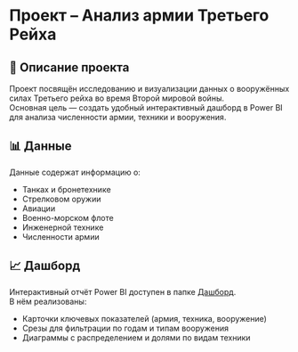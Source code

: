 # Проект – Анализ армии Третьего Рейха  

## 📌 Описание проекта  
Проект посвящён исследованию и визуализации данных о вооружённых силах Третьего рейха во время Второй мировой войны.  
Основная цель — создать удобный интерактивный дашборд в Power BI для анализа численности армии, техники и вооружения.  

## 📊 Данные  
Данные содержат информацию о:  
- Танках и бронетехнике  
- Стрелковом оружии  
- Авиации  
- Военно-морском флоте  
- Инженерной технике  
- Численности армии  

## 📈 Дашборд  
Интерактивный отчёт Power BI доступен в папке [Дашборд](./Дашборд).  
В нём реализованы:  
- Карточки ключевых показателей (армия, техника, вооружение)  
- Срезы для фильтрации по годам и типам вооружения  
- Диаграммы с распределением и долями по видам техники
